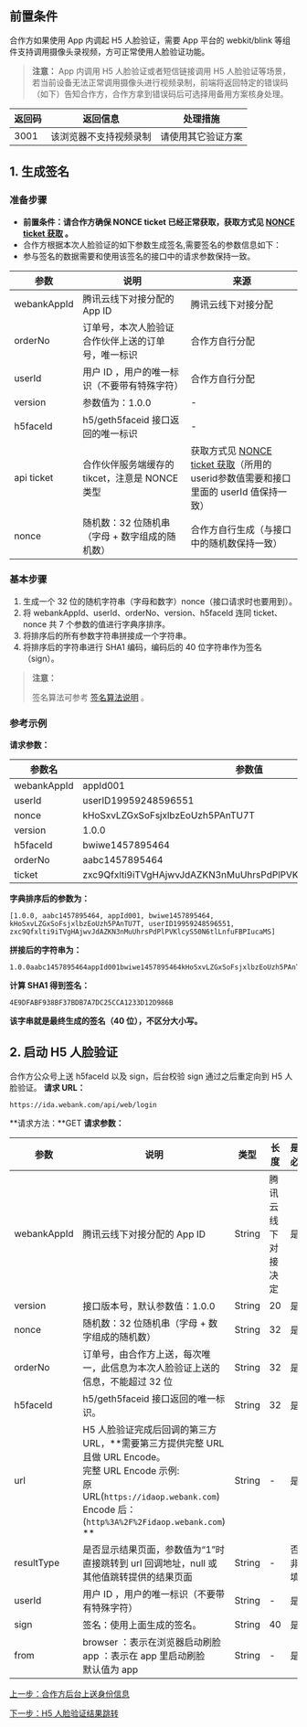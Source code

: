 ## 前置条件

合作方如果使用 App 内调起 H5 人脸验证，需要 App 平台的 webkit/blink 等组件支持调用摄像头录视频，方可正常使用人脸验证功能。

> **注意：**
> App 内调用 H5 人脸验证或者短信链接调用 H5 人脸验证等场景，若当前设备无法正常调用摄像头进行视频录制，前端将返回特定的错误码（如下）告知合作方，合作方拿到错误码后可选择用备用方案核身处理。


| 返回码  | 返回信息        | 处理措施      |
| ---- | ----------- | --------- |
| 3001 | 该浏览器不支持视频录制 | 请使用其它验证方案 |



## 1. 生成签名

### 准备步骤
- **前置条件：请合作方确保 NONCE ticket 已经正常获取，获取方式见 [NONCE ticket 获取](https://cloud.tencent.com/document/product/655/13816) 。**
- 合作方根据本次人脸验证的如下参数生成签名,需要签名的参数信息如下：
- 参与签名的数据需要和使用该签名的接口中的请求参数保持一致。

| 参数          | 说明                             | 来源                                       |
| ----------- | ------------------------------ | ---------------------------------------- |
| webankAppId | 腾讯云线下对接分配的 App ID              | 腾讯云线下对接分配                                |
| orderNo     | 订单号，本次人脸验证合作伙伴上送的订单号，唯一标识      | 合作方自行分配                                  |
| userId      | 用户 ID ，用户的唯一标识（不要带有特殊字符）       | 合作方自行分配                                  |
| version     | 参数值为：1.0.0                     |                       -                   |
| h5faceId    | h5/geth5faceid 接口返回的唯一标识       |                   -                       |
| api ticket  | 合作伙伴服务端缓存的 tikcet，注意是 NONCE 类型 | 获取方式见 [NONCE ticket 获取](https://cloud.tencent.com/document/product/655/13816)（所用的userid参数值需要和接口里面的 userId 值保持一致）
| nonce       | 随机数：32 位随机串（字母 + 数字组成的随机数）     | 合作方自行生成（与接口中的随机数保持一致）                             |
### 基本步骤

1. 生成一个 32 位的随机字符串（字母和数字）nonce（接口请求时也要用到）。
2. 将 webankAppId、userId、orderNo、version、h5faceId 连同 ticket、nonce 共 7 个参数的值进行字典序排序。
3. 将排序后的所有参数字符串拼接成一个字符串。
4. 将排序后的字符串进行 SHA1 编码，编码后的 40 位字符串作为签名（sign）。

> **注意：**
>
> 签名算法可参考 [签名算法说明](https://cloud.tencent.com/document/product/655/13817) 。

### 参考示例

**请求参数：**

| 参数名         | 参数值                                      |
| ----------- | ---------------------------------------- |
| webankAppId | appId001                                 |
| userId      | userID19959248596551                     |
| nonce       | kHoSxvLZGxSoFsjxlbzEoUzh5PAnTU7T         |
| version     | 1.0.0                                    |
| h5faceId    | bwiwe1457895464                          |
| orderNo     | aabc1457895464                           |
| ticket      | zxc9Qfxlti9iTVgHAjwvJdAZKN3nMuUhrsPdPlPVKlcyS50N6tlLnfuFBPIucaMS |

**字典排序后的参数为：**

```
[1.0.0, aabc1457895464, appId001, bwiwe1457895464, kHoSxvLZGxSoFsjxlbzEoUzh5PAnTU7T, userID19959248596551, zxc9Qfxlti9iTVgHAjwvJdAZKN3nMuUhrsPdPlPVKlcyS50N6tlLnfuFBPIucaMS]
```

**拼接后的字符串为：**

```
1.0.0aabc1457895464appId001bwiwe1457895464kHoSxvLZGxSoFsjxlbzEoUzh5PAnTU7TuserID19959248596551zxc9Qfxlti9iTVgHAjwvJdAZKN3nMuUhrsPdPlPVKlcyS50N6tlLnfuFBPIucaMS
```

**计算 SHA1 得到签名：**

```
4E9DFABF938BF37BDB7A7DC25CCA1233D12D986B
```

**该字串就是最终生成的签名（40 位），不区分大小写。**

## 2. 启动 H5 人脸验证

合作方公众号上送 h5faceId 以及 sign，后台校验 sign 通过之后重定向到 H5 人脸验证。
**请求 URL：**
```
https://ida.webank.com/api/web/login
```
**请求方法：**GET
**请求参数：**

| 参数          | 说明                                       | 类型     | 长度        | 是否必填  |
| ----------- | ---------------------------------------- | ------ | --------- | ----- |
| webankAppId | 腾讯云线下对接分配的 App ID                        | String | 腾讯云线下对接决定 | 是     |
| version     | 接口版本号，默认参数值：1.0.0                        | String | 20        | 是     |
| nonce       | 随机数：32 位随机串（字母 + 数字组成的随机数）               | String | 32        | 是     |
| orderNo     | 订单号，由合作方上送，每次唯一，此信息为本次人脸验证上送的信息，不能超过 32 位 | String | 32        | 是     |
| h5faceId    | h5/geth5faceid 接口返回的唯一标识。                | String | 32        | 是     |
| url         | H5 人脸验证完成后回调的第三方 URL，**需要第三方提供完整 URL 且做 URL Encode。<br>完整 URL Encode 示例:<br>原 URL(`https://idaop.webank.com`)<br>Encode 后：<br>(`http%3A%2F%2Fidaop.webank.com`) ** | String |     -      | 是     |
| resultType  | 是否显示结果页面，参数值为“1”时直接跳转到 url 回调地址，null 或其他值跳转提供的结果页面 | String |    -       | 否，非必填 |
| userId      | 用户 ID ，用户的唯一标识（不要带有特殊字符）                 | String |       -    | 是     |
| sign        | 签名：使用上面生成的签名。                            | String | 40        | 是     |
| from        | browser ：表示在浏览器启动刷脸</br>app ：表示在 app 里启动刷脸</br>默认值为 app | String |   -   | 是 |

[上一步：合作方后台上送身份信息](https://cloud.tencent.com/document/product/655/14369)

[下一步：H5 人脸验证结果跳转](https://cloud.tencent.com/document/product/655/14368)
